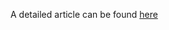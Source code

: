 A detailed article can be found [here](https://medium.com/@mubin.khalife/devops-project-using-terraform-jenkins-and-eks-17d93bf28e40)
